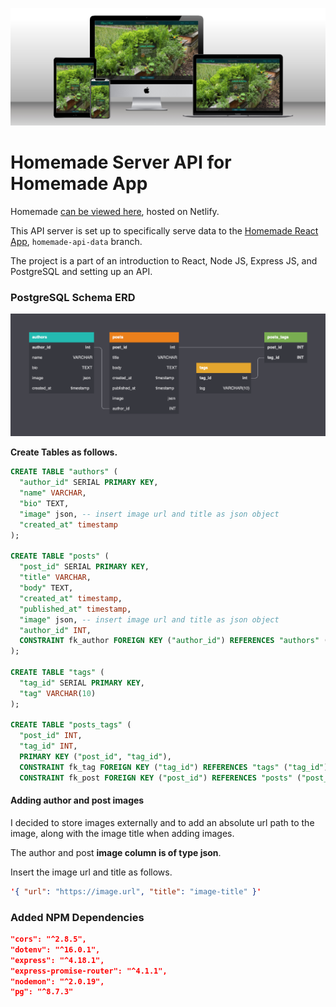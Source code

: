 ![](./images/homemade.jpg)

# Homemade Server API for Homemade App

Homemade [can be viewed here](https://dapper-choux-f34d8d.netlify.app/article/4CRFPqHd7onCDbs41MvHRD), hosted on Netlify.

This API server is set up to specifically serve data to the [Homemade React App](https://github.com/daidensacha/home-made), `homemade-api-data` branch.



The project is a part of an introduction to React, Node JS, Express JS, and PostgreSQL and setting up an API.

### PostgreSQL Schema ERD

![](./images/homemade-schema1.png)

**Create Tables as follows.**

```sql
CREATE TABLE "authors" (
  "author_id" SERIAL PRIMARY KEY,
  "name" VARCHAR,
  "bio" TEXT,
  "image" json, -- insert image url and title as json object
  "created_at" timestamp
);

CREATE TABLE "posts" (
  "post_id" SERIAL PRIMARY KEY,
  "title" VARCHAR,
  "body" TEXT,
  "created_at" timestamp,
  "published_at" timestamp,
  "image" json, -- insert image url and title as json object
  "author_id" INT,
  CONSTRAINT fk_author FOREIGN KEY ("author_id") REFERENCES "authors" ("author_id")
);

CREATE TABLE "tags" (
  "tag_id" SERIAL PRIMARY KEY,
  "tag" VARCHAR(10)
);

CREATE TABLE "posts_tags" (
  "post_id" INT,
  "tag_id" INT,
  PRIMARY KEY ("post_id", "tag_id"),
  CONSTRAINT fk_tag FOREIGN KEY ("tag_id") REFERENCES "tags" ("tag_id"),
  CONSTRAINT fk_post FOREIGN KEY ("post_id") REFERENCES "posts" ("post_id")
```

#### Adding author and post images

I decided to store images externally and to add an absolute url path to the image, along with the image title when adding images.

The author and post **image column is of type json**.

Insert the image url and title as follows.
```json
'{ "url": "https://image.url", "title": "image-title" }'
```

### Added NPM Dependencies

```json
"cors": "^2.8.5",
"dotenv": "^16.0.1",
"express": "^4.18.1",
"express-promise-router": "^4.1.1",
"nodemon": "^2.0.19",
"pg": "^8.7.3"
```
